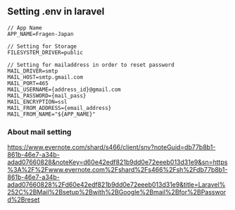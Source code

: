 ## Setting .env in laravel

```
// App Name
APP_NAME=Fragen-Japan

// Setting for Storage
FILESYSTEM_DRIVER=public

// Setting for mailaddress in order to reset password
MAIL_DRIVER=smtp
MAIL_HOST=smtp.gmail.com
MAIL_PORT=465
MAIL_USERNAME={address_id}@gmail.com
MAIL_PASSWORD={mail_pass}
MAIL_ENCRYPTION=ssl
MAIL_FROM_ADDRESS={email_address}
MAIL_FROM_NAME="${APP_NAME}"
```

### About mail setting

https://www.evernote.com/shard/s466/client/snv?noteGuid=db77b8b1-861b-46e7-a34b-adad07660828&noteKey=d60e42edf821b9dd0e72eeeb013d31e9&sn=https%3A%2F%2Fwww.evernote.com%2Fshard%2Fs466%2Fsh%2Fdb77b8b1-861b-46e7-a34b-adad07660828%2Fd60e42edf821b9dd0e72eeeb013d31e9&title=Laravel%252C%2BMail%2Bsetup%2Bwith%2BGoogle%2Bmail%2Bfor%2BPassword%2Breset
